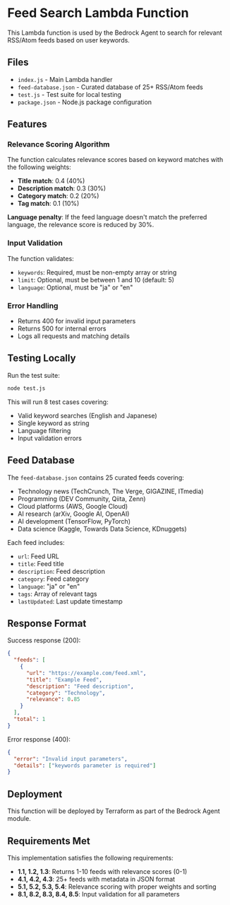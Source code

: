# Feed Search Lambda Function

This Lambda function is used by the Bedrock Agent to search for relevant RSS/Atom feeds based on user keywords.

## Files

- `index.js` - Main Lambda handler
- `feed-database.json` - Curated database of 25+ RSS/Atom feeds
- `test.js` - Test suite for local testing
- `package.json` - Node.js package configuration

## Features

### Relevance Scoring Algorithm

The function calculates relevance scores based on keyword matches with the following weights:

- **Title match**: 0.4 (40%)
- **Description match**: 0.3 (30%)
- **Category match**: 0.2 (20%)
- **Tag match**: 0.1 (10%)

**Language penalty**: If the feed language doesn't match the preferred language, the relevance score is reduced by 30%.

### Input Validation

The function validates:

- `keywords`: Required, must be non-empty array or string
- `limit`: Optional, must be between 1 and 10 (default: 5)
- `language`: Optional, must be "ja" or "en"

### Error Handling

- Returns 400 for invalid input parameters
- Returns 500 for internal errors
- Logs all requests and matching details

## Testing Locally

Run the test suite:

```bash
node test.js
```

This will run 8 test cases covering:
- Valid keyword searches (English and Japanese)
- Single keyword as string
- Language filtering
- Input validation errors

## Feed Database

The `feed-database.json` contains 25 curated feeds covering:

- Technology news (TechCrunch, The Verge, GIGAZINE, ITmedia)
- Programming (DEV Community, Qiita, Zenn)
- Cloud platforms (AWS, Google Cloud)
- AI research (arXiv, Google AI, OpenAI)
- AI development (TensorFlow, PyTorch)
- Data science (Kaggle, Towards Data Science, KDnuggets)

Each feed includes:
- `url`: Feed URL
- `title`: Feed title
- `description`: Feed description
- `category`: Feed category
- `language`: "ja" or "en"
- `tags`: Array of relevant tags
- `lastUpdated`: Last update timestamp

## Response Format

Success response (200):
```json
{
  "feeds": [
    {
      "url": "https://example.com/feed.xml",
      "title": "Example Feed",
      "description": "Feed description",
      "category": "Technology",
      "relevance": 0.85
    }
  ],
  "total": 1
}
```

Error response (400):
```json
{
  "error": "Invalid input parameters",
  "details": ["keywords parameter is required"]
}
```

## Deployment

This function will be deployed by Terraform as part of the Bedrock Agent module.

## Requirements Met

This implementation satisfies the following requirements:

- **1.1, 1.2, 1.3**: Returns 1-10 feeds with relevance scores (0-1)
- **4.1, 4.2, 4.3**: 25+ feeds with metadata in JSON format
- **5.1, 5.2, 5.3, 5.4**: Relevance scoring with proper weights and sorting
- **8.1, 8.2, 8.3, 8.4, 8.5**: Input validation for all parameters
